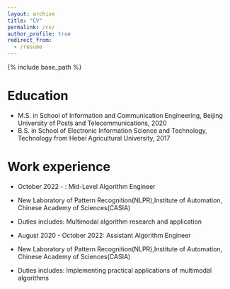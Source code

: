 ```yaml
---
layout: archive
title: "CV"
permalink: /cv/
author_profile: true
redirect_from:
  - /resume
---
```


{% include base_path %}

Education
======
* M.S. in School of Information and Communication Engineering, Beijing University of Posts and Telecommunications, 2020
* B.S. in School of Electronic Information Science and Technology, Technology from Hebei Agricultural University, 2017

Work experience
======
  * October 2022 - : Mid-Level Algorithm Engineer
  *  New Laboratory of Pattern Recognition(NLPR),Institute of Automation, Chinese Academy of Sciences(CASIA)
  * Duties includes: Multimodal algorithm research and application

  * August 2020 - October 2022: Assistant Algorithm Engineer
  *  New Laboratory of Pattern Recognition(NLPR),Institute of Automation, Chinese Academy of Sciences(CASIA)
  * Duties includes: Implementing practical applications of multimodal algorithms

